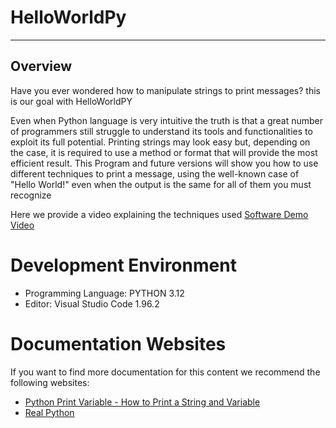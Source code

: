 # HelloWorldPy
---------------------------------------------------------------------------------------------------------
## Overview

Have you ever wondered how to manipulate strings to print messages? this is our goal with HelloWorldPY

Even when Python language is very intuitive the truth is that a great number of programmers still struggle to understand its tools and functionalities to exploit its full potential. Printing strings may look easy but, depending on the case, it is required to use a method or format that will provide the most efficient result.
This Program and future versions will show you how to use different techniques to print a message, using the well-known case of "Hello World!" even when the output is the same for all of them you must recognize 

Here we provide a video explaining the techniques used 
[Software Demo Video](http://youtube.link.goes.here)

# Development Environment

- Programming Language: PYTHON 3.12
- Editor: Visual Studio Code 1.96.2

# Documentation Websites

If you want to find more documentation for this content we recommend the following websites:
* [Python Print Variable - How to Print a String and Variable](https://www.freecodecamp.org/news/python-print-variable-how-to-print-a-string-and-variable/)
* [Real Python](https://realpython.com/python-f-strings/)
